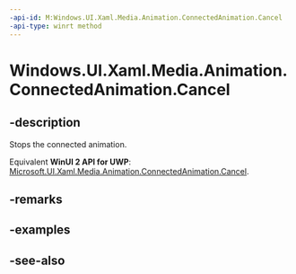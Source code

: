 ```yaml
---
-api-id: M:Windows.UI.Xaml.Media.Animation.ConnectedAnimation.Cancel
-api-type: winrt method
---
```


<!-- Method syntax
public void Cancel()
-->

# Windows.UI.Xaml.Media.Animation.ConnectedAnimation.Cancel

## -description
Stops the connected animation.

Equivalent **WinUI 2 API for UWP**: [Microsoft.UI.Xaml.Media.Animation.ConnectedAnimation.Cancel](/windows/winui/api/microsoft.ui.xaml.media.animation.connectedanimation.cancel).

## -remarks

## -examples

## -see-also
